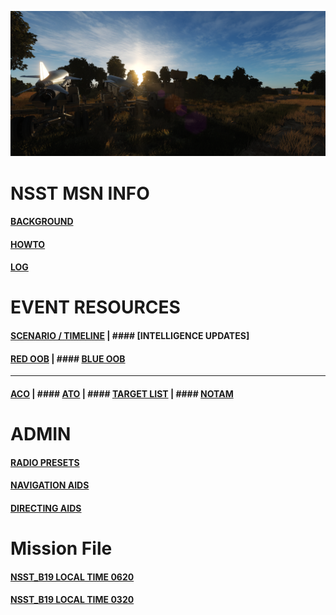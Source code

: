 
![Front IMG](/Docs/front_img2.PNG) 
  <br>

# NSST MSN INFO
####  [BACKGROUND](/Docs/background.md)  
####  [HOWTO](/Docs/howto.md)  
####  [LOG](/Docs/log.md)  

# EVENT RESOURCES
####  [SCENARIO / TIMELINE](/Docs/scenario.md)  |  ####  [INTELLIGENCE UPDATES]
####  [RED OOB](/Docs/OOB/OOB_RED.md)  |  ####  [BLUE OOB](/Docs/OOBBLUE/BLUE_OOB.md)
---
####  [ACO](/Docs/ACO/ACO.md) | ####  [ATO](/Docs/ATO/ATO.md) | ####  [TARGET LIST](/Docs/targets/maintgtlist.md) | ####  [NOTAM](/Docs/NOTAM.md)  

# ADMIN
####  [RADIO PRESETS](/Docs/radiopresets.md)  
####  [NAVIGATION AIDS](/Docs/navigation.md)  
####  [DIRECTING AIDS](/Docs/Directing/directing.md)  
  
# Mission File

####  [NSST_B19 LOCAL TIME 0620](/Docs/NSST_B19_RELEASE.miz)
####  [NSST_B19 LOCAL TIME 0320](/Docs/NSST_B19_RELEASE_0320.miz)  
